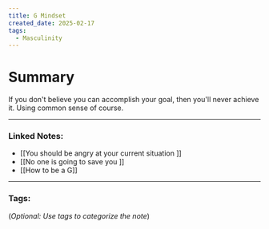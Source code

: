 ```yaml
---
title: G Mindset
created_date: 2025-02-17
tags:
  - Masculinity
---
```



# Summary
If you don't believe you can accomplish your goal, then you'll never achieve it. Using common sense of course.


---

### **Linked Notes:**

- [[You should be angry at your current situation <PN>]]
- [[No one is going to save you <PN>]]
- [[How to be a G]]

---

### **Tags:**

(_Optional: Use tags to categorize the note_)
